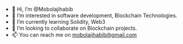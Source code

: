 - 👋 Hi, I’m @Mobolajihabib
- 👀 I’m interested in software development, Blockchain Technologies.
- 🌱 I’m currently learning Solidity, Web3
- 💞️ I’m looking to collaborate on Blockchain projects.
- 📫 You can reach me on mobolajihabib@gmail.com

<!---
Mobolajihabib/Mobolajihabib is a ✨ special ✨ repository because its `README.md` (this file) appears on your GitHub profile.
You can click the Preview link to take a look at your changes.
--->
